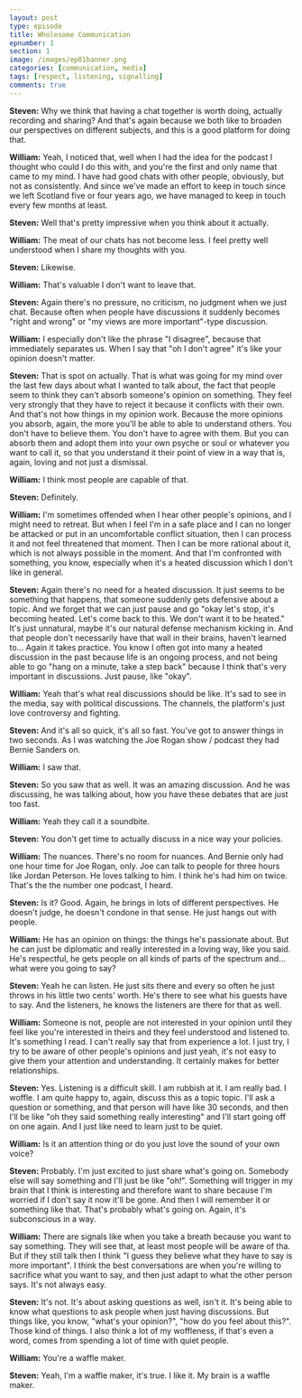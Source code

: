 ```yaml
---
layout: post
type: episode
title: Wholesome Communication
epnumber: 1
section: 1
image: /images/ep01banner.png
categories: [communication, media]
tags: [respect, listening, signalling]
comments: true
---
```


<p><b>Steven:</b> Why we think that having a chat together
is worth doing, actually recording
and sharing?
And that's again because we both like
to broaden our perspectives on different
subjects, and this is a good platform for
doing that.
</p>

<p><b>William:</b> Yeah, I noticed that, well
when I had the idea for the podcast I
thought who could I do this
with, and you're the first and only name
that came to my mind. I have had good
chats with other people, obviously, but
not as consistently. And since we've made
an effort to keep in touch since we left
Scotland five or four years ago, we have managed
to keep in touch every few
months at least.
</p>

<p><b>Steven:</b> Well that's pretty
impressive when you think about it
actually.
</p>

<p><b>William:</b> The meat of our chats has not
become less. I feel
pretty well understood when I share my
thoughts with you.
</p>

<p><b>Steven:</b> Likewise.
</p>

<p><b>William:</b> That's valuable I don't want to leave that.
</p>

<p><b>Steven:</b> Again there's no pressure, no
criticism, no judgment when we just
chat. Because 
often when people have
discussions it suddenly becomes "right
and wrong" or "my views are more
important"-type discussion.
</p>

<p><b>William:</b> I especially don't
like the phrase "I disagree", because that
immediately separates us. When I
say that "oh I don't agree" it's like
your opinion doesn't matter.
</p>

<p><b>Steven:</b> That is
spot on actually. That is 
what was going for my mind over the last
few days about what I wanted to talk about, the fact that people seem to
think they can't absorb someone's
opinion on something. They feel very
strongly that they have to reject it
because it conflicts with their own. And
that's not how things in
my opinion work. Because
the more opinions you absorb, again, the
more you'll be able to able to understand others.
You don't have to believe them. You don't have to
agree with them. But you can absorb them
and adopt them into your own psyche or
soul or whatever you want to call it,
so that you understand it their point of
view in a way that is, again, loving and
not just a dismissal.
</p>

<p><b>William:</b> I think most
people are capable of that.
</p>

<p><b>Steven:</b> Definitely.
</p>

<p><b>William:</b> I'm sometimes offended when I hear other
people's opinions, and I might need to
retreat. But when I feel I'm in a safe
place and I can no longer be
attacked or put in an
uncomfortable conflict situation, then I
can process it and not feel threatened
that moment. Then I can be more
rational about it, which is not always
possible in the moment. And that
I'm confronted with something, you know,
especially when it's a heated discussion
which I don't like in general.
</p>

<p><b>Steven:</b> Again
there's no need for a heated discussion.
It just seems to be something
that happens, that someone suddenly
gets defensive about a topic.
And we forget that we can just pause
and go "okay let's stop, it's becoming heated.
Let's come back to this. We don't want it
to be heated." It's just unnatural, maybe
it's our natural defense mechanism
kicking in. And that people don't
necessarily have that
wall in their brains, haven't learned to... Again it takes
practice. You know I
often got into many a heated
discussion in the past because life is
an ongoing process, and not being able to
go "hang on a minute, take a step back"
because I think that's very
important in discussions. Just pause, like
"okay".
</p>

<p><b>William:</b> Yeah that's what real discussions
should be like. It's sad to see in the
media, say with political discussions.
The channels, the platform's just
love controversy and fighting.
</p>

<p><b>Steven:</b> And it's
all so quick, it's all so fast. You've got to 
answer things in two seconds. As I was
watching the Joe Rogan show / podcast 
they had Bernie Sanders on.
</p>

<p><b>William:</b> I saw that.
</p>

<p><b>Steven:</b> So you saw that as well. It was an amazing discussion.
And he was discussing, he was
talking about, how you have these
debates that are just 
too fast.
</p>

<p><b>William:</b> Yeah they call it a soundbite.
</p>

<p><b>Steven:</b> You
don't get time to actually discuss in
a nice way your policies.
</p>

<p><b>William:</b> The nuances. There's no room for nuances.
And Bernie only had one hour time for
Joe Rogan, only. Joe can talk to people
for three hours like Jordan
Peterson. He loves talking to him. I think
he's had him on twice. 
That's the the number one podcast,
I heard.
</p>

<p><b>Steven:</b> Is it? Good.
Again, he brings in lots of different
perspectives. He doesn't judge, he
doesn't condone in that sense. He
just
hangs out with people.
</p>

<p><b>William:</b> He has an
opinion on things: the things
he's passionate about. But he can just be
diplomatic and really interested in a
loving way, like you said. He's respectful,
he gets people on all kinds of
parts of the spectrum and... what were you
going to say?
</p>

<p><b>Steven:</b> Yeah he can listen.
He just sits there and every so
often he just throws in his little two
cents' worth.	
He's there to see what
his guests have to say. And the
listeners, he knows the listeners are
there for that as well.
</p>

<p><b>William:</b> Someone is not,
people are not interested in your
opinion until they feel like you're
interested in theirs and they feel
understood and listened to. It's
something I read. I can't really say that
from experience a lot. I just try, I try
to be aware of other people's opinions
and just yeah, it's not easy to give them
your attention and understanding. It
certainly makes for better relationships.
</p>

<p><b>Steven:</b> Yes. Listening is a difficult skill.
I am rubbish at it. I am really bad.
I woffle.
I am quite happy to, again, discuss this as a topic
topic. I'll ask a
question or something, and that person
will have like 30 seconds, and then I'll be like
"oh they said something really
interesting" and I'll start going off on
one again. And I just like need to learn just
to be quiet.
</p>

<p><b>William:</b> Is it an attention thing or do you just
love the sound of your own voice?
</p>

<p><b>Steven:</b> Probably. I'm just excited to just share
what's going on. Somebody else
will say something and I'll just be like
"oh!". Something will trigger in my brain that I
think is interesting
and therefore want to share because I'm
worried if I don't say it now it'll be
gone.
And then I will remember it or something
like that. That's probably what's going
on. Again, it's subconscious in a way.
</p>

<p><b>William:</b> There are signals like when you take
a breath because you want to say
something. They will see that, at least
most people will be aware of tha. But if
they still talk then I think "I guess they
believe what they have to say is more
important". I think the best
conversations are when you're
willing to sacrifice what you want to
say, and then just adapt to what the
other person says. It's not
always easy.
</p>

<p><b>Steven:</b> It's not. It's about asking
questions as well, isn't it. It's being
able to
know what questions to ask people when
just having discussions. But things
like, you know, "what's your opinion?", "how do
you feel about this?". Those kind of things.
I also think a lot of my woffleness, if
that's even a word, comes from spending
a lot of time with quiet people.
</p>

<p><b>William:</b> You're a waffle maker.
</p>

<p><b>Steven:</b> Yeah, I'm a
waffle maker, it's true. I like it. My
brain is a waffle maker.
</p>
